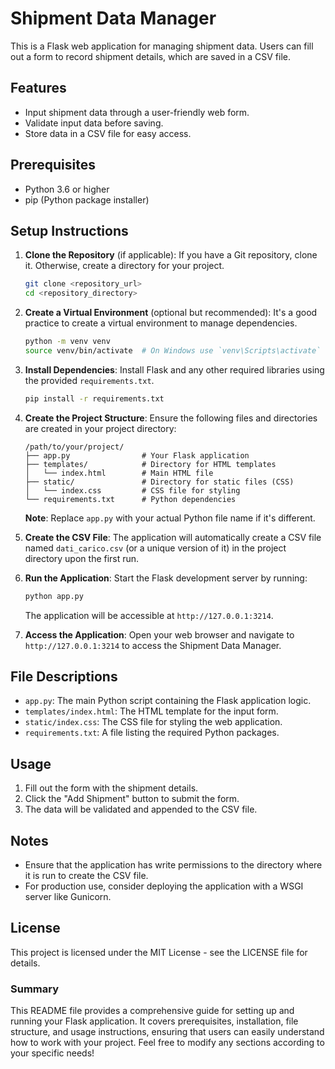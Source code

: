 
# Shipment Data Manager

This is a Flask web application for managing shipment data. Users can fill out a form to record shipment details, which are saved in a CSV file.

## Features

- Input shipment data through a user-friendly web form.
- Validate input data before saving.
- Store data in a CSV file for easy access.

## Prerequisites

- Python 3.6 or higher
- pip (Python package installer)

## Setup Instructions

1. **Clone the Repository** (if applicable):
   If you have a Git repository, clone it. Otherwise, create a directory for your project.

   ```bash
   git clone <repository_url>
   cd <repository_directory>
   ```

2. **Create a Virtual Environment** (optional but recommended):
   It's a good practice to create a virtual environment to manage dependencies.

   ```bash
   python -m venv venv
   source venv/bin/activate  # On Windows use `venv\Scripts\activate`
   ```

3. **Install Dependencies**:
   Install Flask and any other required libraries using the provided `requirements.txt`.

   ```bash
   pip install -r requirements.txt
   ```

4. **Create the Project Structure**:
   Ensure the following files and directories are created in your project directory:

   ```
   /path/to/your/project/
   ├── app.py                # Your Flask application
   ├── templates/            # Directory for HTML templates
   │   └── index.html        # Main HTML file
   ├── static/               # Directory for static files (CSS)
   │   └── index.css         # CSS file for styling
   └── requirements.txt      # Python dependencies
   ```

   **Note**: Replace `app.py` with your actual Python file name if it's different.

5. **Create the CSV File**:
   The application will automatically create a CSV file named `dati_carico.csv` (or a unique version of it) in the project directory upon the first run.

6. **Run the Application**:
   Start the Flask development server by running:

   ```bash
   python app.py
   ```

   The application will be accessible at `http://127.0.0.1:3214`.

7. **Access the Application**:
   Open your web browser and navigate to `http://127.0.0.1:3214` to access the Shipment Data Manager.

## File Descriptions

- `app.py`: The main Python script containing the Flask application logic.
- `templates/index.html`: The HTML template for the input form.
- `static/index.css`: The CSS file for styling the web application.
- `requirements.txt`: A file listing the required Python packages.

## Usage

1. Fill out the form with the shipment details.
2. Click the "Add Shipment" button to submit the form.
3. The data will be validated and appended to the CSV file.

## Notes

- Ensure that the application has write permissions to the directory where it is run to create the CSV file.
- For production use, consider deploying the application with a WSGI server like Gunicorn.

## License

This project is licensed under the MIT License - see the LICENSE file for details.

### Summary

This README file provides a comprehensive guide for setting up and running your Flask application. It covers prerequisites, installation, file structure, and usage instructions, ensuring that users can easily understand how to work with your project. Feel free to modify any sections according to your specific needs!
